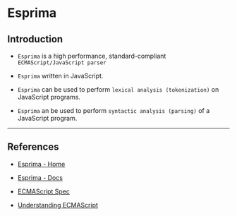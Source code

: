 # Esprima

## Introduction

* `Esprima` is a high performance, standard-compliant `ECMAScript/JavaScript parser` 

* `Esprima` written in JavaScript.

* `Esprima` can be used to perform `lexical analysis (tokenization)` on JavaScript programs.

* `Esprima` an be used to perform `syntactic analysis (parsing)` of a JavaScript program.

---

## References

* [Esprima - Home](https://esprima.org/)

* [Esprima - Docs](https://esprima.org/doc/index.html)

* [ECMAScript Spec](http://www.ecma-international.org/publications/standards/Ecma-262.htm)

* [Understanding ECMAScript](https://v8.dev/blog/understanding-ecmascript-part-1)